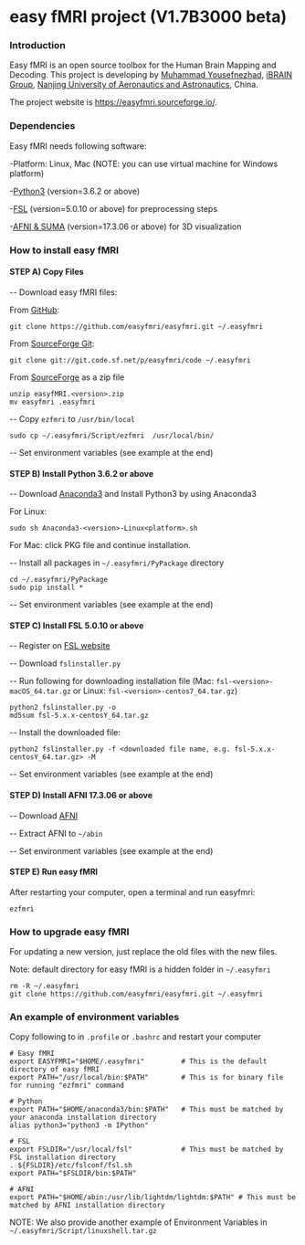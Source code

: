 easy fMRI project (V1.7B3000 beta)
===============

### Introduction

Easy fMRI is an open source toolbox for the Human Brain Mapping and Decoding. This project is developing by [Muhammad Yousefnezhad](https://myousefnezhad.sourceforge.io), [iBRAIN Group](http://ibrain.nuaa.edu.cn), [Nanjing University of Aeronautics and Astronautics](http://iao.nuaa.edu.cn), China.

The project website is https://easyfmri.sourceforge.io/.

### Dependencies

Easy fMRI needs following software:

  -Platform: Linux, Mac (NOTE: you can use virtual machine for Windows platform)

  -[Python3](https://anaconda.org/anaconda/python) (version=3.6.2 or above)

  -[FSL](https://fsl.fmrib.ox.ac.uk/fsl/fslwiki) (version=5.0.10 or above) for preprocessing steps

  -[AFNI & SUMA](https://afni.nimh.nih.gov/) (version=17.3.06 or above) for 3D visualization


### How to install easy fMRI


#### STEP A) Copy Files

-- Download easy fMRI files:

From [GitHub](https://github.com/easyfmri/easyfmri):

```
git clone https://github.com/easyfmri/easyfmri.git ~/.easyfmri
```

From [SourceForge Git](https://sourceforge.net/p/easyfmri/code/ci/master/tree/):

```
git clone git://git.code.sf.net/p/easyfmri/code ~/.easyfmri
```

From [SourceForge](https://sourceforge.net/projects/easyfmri/files/) as a zip file
```
unzip easyfMRI.<version>.zip
mv easyfmri .easyfmri
```


-- Copy `ezfmri` to `/usr/bin/local`

```
sudo cp ~/.easyfmri/Script/ezfmri  /usr/local/bin/
```

-- Set environment variables (see example at the end)


#### STEP B) Install Python 3.6.2 or above

-- Download [Anaconda3](https://anaconda.org/anaconda/python) and Install Python3 by using Anaconda3

For Linux:

```
sudo sh Anaconda3-<version>-Linux<platform>.sh
```

For Mac: click PKG file and continue installation.

-- Install all packages in `~/.easyfmri/PyPackage` directory

```
cd ~/.easyfmri/PyPackage
sudo pip install *
```

-- Set environment variables (see example at the end)


#### STEP C) Install FSL 5.0.10 or above

-- Register on [FSL website](https://fsl.fmrib.ox.ac.uk/fsl/fslwiki)

-- Download `fslinstaller.py`

-- Run following for downloading installation file (Mac: `fsl-<version>-macOS_64.tar.gz` or Linux: `fsl-<version>-centos7_64.tar.gz`)

```
python2 fslinstaller.py -o
md5sum fsl-5.x.x-centosY_64.tar.gz
```


-- Install the downloaded file:

```
python2 fslinstaller.py -f <downloaded file name, e.g. fsl-5.x.x-centosY_64.tar.gz> -M
```

-- Set environment variables (see example at the end)


#### STEP D) Install AFNI 17.3.06 or above

-- Download [AFNI](https://afni.nimh.nih.gov/)

-- Extract AFNI to `~/abin`

-- Set environment variables (see example at the end)


#### STEP E) Run easy fMRI

After restarting your computer, open a terminal and run easyfmri:

```
ezfmri
```

### How to upgrade easy fMRI

For updating a new version, just replace the old files with the new files.

Note: default directory for easy fMRI is a hidden folder in `~/.easyfmri`

```
rm -R ~/.easyfmri
git clone https://github.com/easyfmri/easyfmri.git ~/.easyfmri
```


### An example of environment variables

Copy following to in `.profile` or `.bashrc` and restart your computer

```
# Easy fMRI
export EASYFMRI="$HOME/.easyfmri"         # This is the default directory of easy fMRI
export PATH="/usr/local/bin:$PATH"        # This is for binary file for running "ezfmri" command

# Python
export PATH="$HOME/anaconda3/bin:$PATH"   # This must be matched by your anaconda installation directory
alias python3="python3 -m IPython"

# FSL
export FSLDIR="/usr/local/fsl"            # This must be matched by FSL installation directory
. ${FSLDIR}/etc/fslconf/fsl.sh
export PATH="$FSLDIR/bin:$PATH"

# AFNI
export PATH="$HOME/abin:/usr/lib/lightdm/lightdm:$PATH" # This must be matched by AFNI installation directory
```

NOTE: We also provide another example of Environment Variables in `~/.easyfmri/Script/linuxshell.tar.gz`
